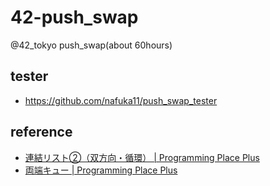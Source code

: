 # 42-push_swap
@42_tokyo push_swap(about 60hours)

## tester
- https://github.com/nafuka11/push_swap_tester

## reference
- [連結リスト②（双方向・循環） | Programming Place Plus](https://programming-place.net/ppp/contents/algorithm/data_struct/004.html)
- [両端キュー | Programming Place Plus](https://programming-place.net/ppp/contents/algorithm/data_struct/011.html)
